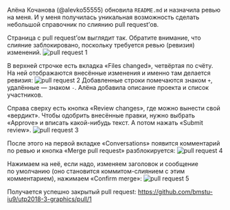 Алёна Кочанова (@alevko55555) обновила `README.md` и назначила ревью на меня.
И у меня получилась уникальная возможность сделать небольшой справочник
по слиянию pull request’ов.

Страница с pull request’ом выглядит так. Обратите внимание, что слияние
заблокировано, поскольку требуется ревью (ревизия) изменений.
![pull request 1](https://user-images.githubusercontent.com/1309859/42338388-5a54bca6-8092-11e8-9893-589974c64e80.PNG)

В верхней строчке есть вкладка «Files changed», четвёртая по счёту.
На ней отображаются внесённые изменения и именно там делается ревизия:
![pull request 2](https://user-images.githubusercontent.com/1309859/42338389-5a77cd04-8092-11e8-97b9-22e489bf86c4.PNG)
Добавленные строки помечаются знаком `+`, удалённые — знаком `-`.
Алёна добавила описание проекта и список участников.

Справа сверху есть кнопка «Review changes», где можно вынести свой
«вердикт». Чтобы одобрить внесённые правки, нужно выбрать «Approve»
и вписать какой-нибудь текст. А потом нажать «Submit review».
![pull request 3](https://user-images.githubusercontent.com/1309859/42338390-5aa77dce-8092-11e8-8f57-f5960df4cd9d.PNG)

После этого на первой вкладке «Conversations» появится комментарий
по ревью и кнопка «Merge pull request» разблокируется:
![pull request 4](https://user-images.githubusercontent.com/1309859/42338391-5ac912f4-8092-11e8-808b-72953496e1aa.PNG)

Нажимаем на неё, если надо, изменяем заголовок и сообщение по умолчанию
(оно становится коммитом-слиянием с этим комментарием),
нажимаем «Confirm merge»:
![pull request 5](https://user-images.githubusercontent.com/1309859/42338392-5af09504-8092-11e8-928c-0cfbe915be40.PNG)

Получается успешно закрытый pull request:
https://github.com/bmstu-iu9/utp2018-3-graphics/pull/1
